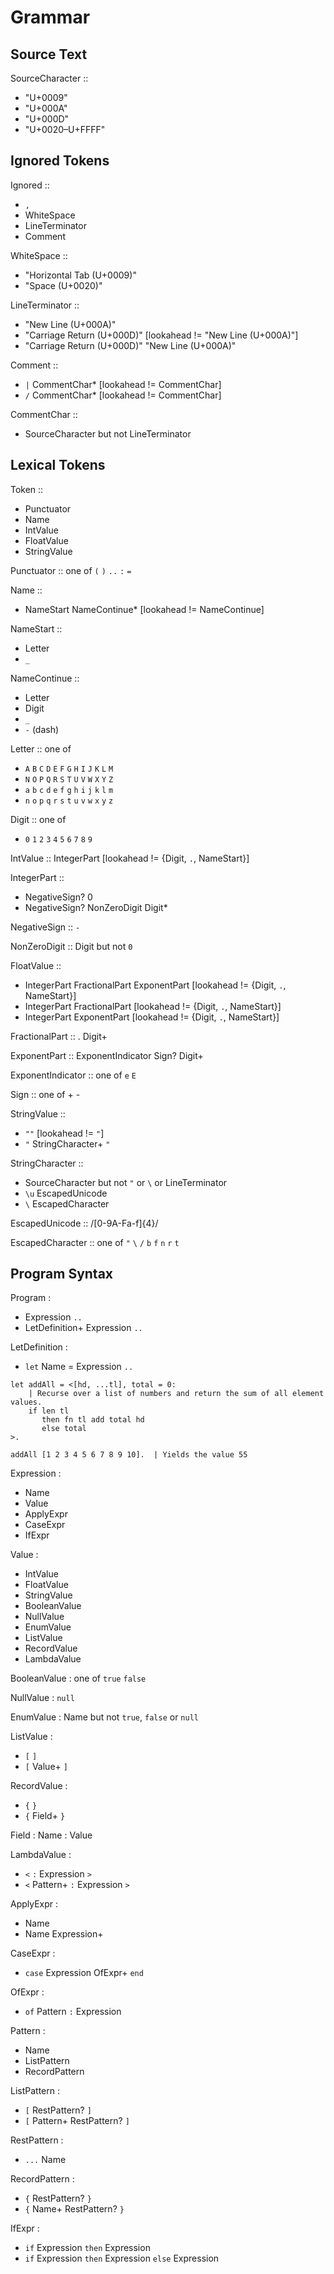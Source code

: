 # Grammar

## Source Text

SourceCharacter ::
  - "U+0009"
  - "U+000A"
  - "U+000D"
  - "U+0020–U+FFFF"

## Ignored Tokens

Ignored ::
  - `,`
  - WhiteSpace
  - LineTerminator
  - Comment

WhiteSpace ::
  - "Horizontal Tab (U+0009)"
  - "Space (U+0020)"

LineTerminator ::
  - "New Line (U+000A)"
  - "Carriage Return (U+000D)" [lookahead != "New Line (U+000A)"]
  - "Carriage Return (U+000D)" "New Line (U+000A)"

Comment ::
  - `|` CommentChar* [lookahead != CommentChar]
  - `/` CommentChar* [lookahead != CommentChar]

CommentChar ::
  - SourceCharacter but not LineTerminator

## Lexical Tokens

Token ::
  - Punctuator
  - Name
  - IntValue
  - FloatValue
  - StringValue

Punctuator :: one of `(` `)` `..` `:` `=` 

Name ::
  - NameStart NameContinue* [lookahead != NameContinue]

NameStart ::
  - Letter
  - `_`

NameContinue ::
  - Letter
  - Digit
  - `_`
  - `-` (dash)

Letter :: one of
  - `A` `B` `C` `D` `E` `F` `G` `H` `I` `J` `K` `L` `M`
  - `N` `O` `P` `Q` `R` `S` `T` `U` `V` `W` `X` `Y` `Z`
  - `a` `b` `c` `d` `e` `f` `g` `h` `i` `j` `k` `l` `m`
  - `n` `o` `p` `q` `r` `s` `t` `u` `v` `w` `x` `y` `z`

Digit :: one of
  - `0` `1` `2` `3` `4` `5` `6` `7` `8` `9`

IntValue :: IntegerPart [lookahead != {Digit, `.`, NameStart}]

IntegerPart ::
  - NegativeSign? 0
  - NegativeSign? NonZeroDigit Digit*

NegativeSign :: `-`

NonZeroDigit :: Digit but not `0`

FloatValue ::
  - IntegerPart FractionalPart ExponentPart [lookahead != {Digit, `.`, NameStart}]
  - IntegerPart FractionalPart [lookahead != {Digit, `.`, NameStart}]
  - IntegerPart ExponentPart [lookahead != {Digit, `.`, NameStart}]

FractionalPart :: . Digit+

ExponentPart :: ExponentIndicator Sign? Digit+

ExponentIndicator :: one of `e` `E`

Sign :: one of + -

StringValue ::
  - `""` [lookahead != `"`]
  - `"` StringCharacter+ `"`

StringCharacter ::
  - SourceCharacter but not `"` or `\` or LineTerminator
  - `\u` EscapedUnicode
  - `\` EscapedCharacter

EscapedUnicode :: /[0-9A-Fa-f]{4}/

EscapedCharacter :: one of `"` `\` `/` `b` `f` `n` `r` `t`

## Program Syntax

Program :
  - Expression `..`
  - LetDefinition+ Expression `..`

LetDefinition :
  - `let` Name = Expression `..`

```graffiticode
let addAll = <[hd, ...tl], total = 0:
    | Recurse over a list of numbers and return the sum of all element values.
    if len tl
       then fn tl add total hd
       else total
>.

addAll [1 2 3 4 5 6 7 8 9 10].  | Yields the value 55
```

Expression :
  - Name
  - Value
  - ApplyExpr
  - CaseExpr
  - IfExpr

Value :
  - IntValue
  - FloatValue
  - StringValue
  - BooleanValue
  - NullValue
  - EnumValue
  - ListValue
  - RecordValue
  - LambdaValue

BooleanValue : one of `true` `false`

NullValue : `null`

EnumValue : Name but not `true`, `false` or `null`

ListValue :
  - `[` `]`
  - `[` Value+ `]`

RecordValue :
  - `{` `}`
  - `{` Field+ `}`

Field : Name : Value

LambdaValue :
  - `<` `:` Expression `>`
  - `<` Pattern+ `:` Expression `>`

ApplyExpr :
  - Name
  - Name Expression+

CaseExpr :
  - `case` Expression OfExpr+ `end`

OfExpr :
  - `of` Pattern `:` Expression

Pattern :
  - Name
  - ListPattern
  - RecordPattern

ListPattern :
  - `[` RestPattern? `]`
  - `[` Pattern+ RestPattern? `]`

RestPattern :
  - `...` Name

RecordPattern :
  - `{` RestPattern? `}`
  - `{` Name+ RestPattern? `}`

IfExpr :
  - `if` Expression `then` Expression
  - `if` Expression `then` Expression `else` Expression
